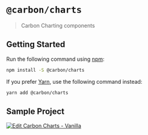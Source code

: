# `@carbon/charts`

> Carbon Charting components

## Getting Started

Run the following command using [npm](https://www.npmjs.com/):

```bash
npm install -S @carbon/charts
```

If you prefer [Yarn](https://yarnpkg.com/en/), use the following command
instead:

```bash
yarn add @carbon/charts
```

## Sample Project
[![Edit Carbon Charts - Vanilla](https://codesandbox.io/static/img/play-codesandbox.svg)](https://codesandbox.io/s/carbon-charts-vanilla-149vrzo62l?fontsize=14)
